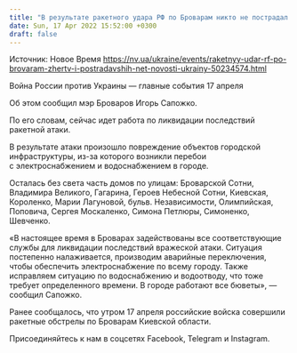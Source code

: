 ```yaml
---
title: "В результате ракетного удара РФ по Броварам никто не пострадал — мэр"
date: Sun, 17 Apr 2022 15:52:00 +0300
draft: false
---
```

Источник: Новое Время https://nv.ua/ukraine/events/raketnyy-udar-rf-po-brovaram-zhertv-i-postradavshih-net-novosti-ukrainy-50234574.html


Война России против Украины — главные события 17 апреля

 Об этом сообщил мэр Броваров Игорь Сапожко.



 По его словам, сейчас идет работа по ликвидации последствий ракетной атаки.

 В результате атаки произошло повреждение объектов городской инфраструктуры, из-за которого возникли перебои с электроснабжением и водоснабжением в городе.

 Осталась без света часть домов по улицам: Броварской Сотни, Владимира Великого, Гагарина, Героев Небесной Сотни, Киевская, Короленко, Марии Лагуновой, бульв. Независимости, Олимпийская, Поповича, Сергея Москаленко, Симона Петлюры, Симоненко, Шевченко.

«В настоящее время в Броварах задействованы все соответствующие службы для ликвидации последствий вражеской атаки. Ситуация постепенно налаживается, производим аварийные переключения, чтобы обеспечить электроснабжение по всему городу. Также исправляем ситуацию по водоснабжению и водоотводу, что тоже требует определенного времени. В городе работают все бюветы», — сообщил Сапожко.

 Ранее сообщалось, что утром 17 апреля российские войска совершили ракетные обстрелы по Броварам Киевской области.

Присоединяйтесь к нам в соцсетях Facebook, Telegram и Instagram.
